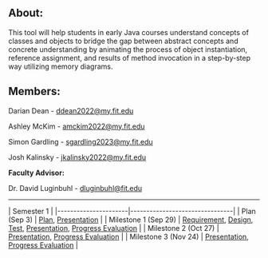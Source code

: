 ## About:

This tool will help students in early Java courses understand 
concepts of classes and objects to bridge the gap between abstract concepts and concrete 
understanding by animating the process of object instantiation, reference assignment, and 
results of method invocation in a step-by-step way utilizing memory diagrams. 

## Members:

Darian Dean - ddean2022@my.fit.edu

Ashley McKim - amckim2022@my.fit.edu

Simon Gardling - sgardling2023@my.fit.edu

Josh Kalinsky - jkalinsky2022@my.fit.edu

**Faculty Advisor:**

Dr. David Luginbuhl - dluginbuhl@fit.edu

___


| Semester 1 |
|----------------------|--------------------------------|
| Plan (Sep 3)         | [Plan](https://docs.google.com/document/d/1uGY3jJ0W_5pgV1YzW-5gmOJ9BMoqP_gZKhkUnOqbc1s/edit?usp=sharing), [Presentation](https://docs.google.com/presentation/d/1KNivpsM9nJwmOXnlvwbgrwOKHp-TJuv1H46JpZYukZs/edit?usp=sharing) |
| Milestone 1 (Sep 29) | [Requirement](https://docs.google.com/document/d/1ny2L3R54ITCK9DAMU9itG44oKyfQnFOwIxCXUm_FQsY), [Design](https://docs.google.com/document/d/14WRT_UsHhVKSG-OTVaE1u2e2G6rSpCW3-L1LhaXS11I), [Test](), [Presentation](https://docs.google.com/presentation/d/1ZM2m3Ivuzl1B0BAZQaj2OGmZa9HUO_tiZ7DTAYzvrcI), [Progress Evaluation]() |
| Milestone 2 (Oct 27) | [Presentation](), [Progress Evaluation]() |
| Milestone 3 (Nov 24) | [Presentation](), [Progress Evaluation]() |
